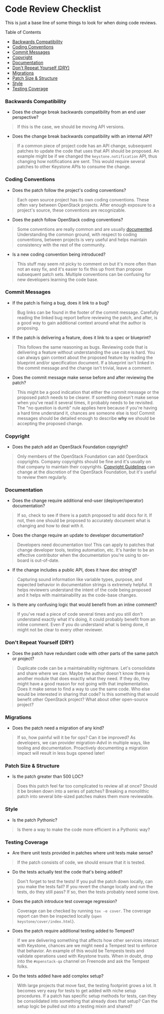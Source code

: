 # Code Review Checklist

This is just a base line of some things to look for when doing code reviews.

Table of Contents
  * [Backwards Compatibility](#backwards-compatibility)
  * [Coding Conventions](#coding-conventions)
  * [Commit Messages](#commit-messages)
  * [Copyright](#copyright)
  * [Documentation](#documentation)
  * [Don't Repeat Yourself (DRY)](#dont-repeat-yourself-dry)
  * [Migrations](#migrations)
  * [Patch Size &amp; Structure](#patch-size--structure)
  * [Style](#style)
  * [Testing Coverage](#testing-coverage)

### Backwards Compatibility

* Does the change break backwards compatibility from an end user perspective?

> If this is the case, we should be moving API versions.

* Does the change break backwards compatibility with an internal API?

> If a common piece of project code has an API change, subsequent patches to
> update the code that uses that API should be proposed. An example might be if
> we changed the `keystone.notification` API, thus changing how notifications
> are sent. This would require several patches to other Keystone APIs to
> consume the change.

### Coding Conventions

* Does the patch follow the project's coding conventions?

> Each open source project has its own coding conventions. These often vary
> between OpenStack projects. After enough exposure to a project's source,
> these conventions are recognizable.

* Does the patch follow OpenStack coding conventions?

> Some conventions are really common and are usually
> [documented](http://docs.openstack.org/developer/hacking/). Understanding
> the common ground, with respect to coding conventions, between projects is
> very useful and helps maintain consistency with the rest of the community.

* Is a new coding convention being introduced?

> This stuff may seem nit picky to comment on but it's more often than not an
> easy fix, and it's easier to fix this up front than propose subsequent patch
> sets. Multiple conventions can be confusing for new developers learning the
> code base.

### Commit Messages

* If the patch is fixing a bug, does it link to a bug?

> Bug links can be found in the footer of the commit message. Carefully reading
> the linked bug report before reviewing the patch, and after, is a good way to
> gain additional context around what the author is proposing.

* If the patch is delivering a feature, does it link to a spec or blueprint?

> This follows the same reasoning as bugs. Reviewing code that is delivering a
> feature without understanding the use case is hard. You can always gain
> context about the proposed feature by reading the blueprint and/or
> specification document. If a blueprint isn't linked in the commit message and
> the change isn't trivial, leave a comment.

* Does the commit message make sense before and after reviewing the patch?

> This might be a good indication that either the commit message or the
> proposed patch needs to be clearer. If something doesn't make sense when
> you've read it several times, it probably needs to be revisited. The "no
> question is dumb" rule applies here because if you're having a hard time
> understand it, chances are someone else is too! Commit messages should be
> detailed enough to describe **why** we should be accepting the proposed
> change.

### Copyright

* Does the patch add an OpenStack Foundation copyright?

> Only members of the OpenStack Foundation can add OpenStack copyrights.
> Company copyrights should be fine and it's usually on that company to
> maintain their copyrights. [Copyright
> Guidelines](https://wiki.openstack.org/wiki/Documentation/Copyright) can
> change at the discretion of the OpenStack Foundation, but it's useful to
> review them regularly.

### Documentation

* Does the change require additional end-user (deployer/operator)
  documentation?

> If so, check to see if there is a patch proposed to add docs for it. If not,
> then one should be proposed to accurately document what is changing and how
> to deal with it.

* Does the change require an update to developer documentation?

> Developers need documentation too! This can apply to patches that change
> developer tools, testing automation, etc. It's harder to be an effective
> contributor when the documentation you're using to on-board is out-of-date.

* If the change includes a public API, does it have doc string'd?

> Capturing sound information like variable types, purpose, and expected
> behavior in documentation strings is extremely helpful. It helps reviewers
> understand the intent of the code being proposed and it helps with
> maintainability as the code-base changes.

* Is there any confusing logic that would benefit from an inline comment?

> If you've read a piece of code several times and you still don't understand
> exactly what it's doing, it could probably benefit from an inline comment.
> Even if you do understand what is being done, it might not be clear to every
> other reviewer.

### Don't Repeat Yourself (DRY)

* Does the patch have redundant code with other parts of the same patch or
  project?

> Duplicate code can be a maintainability nightmare. Let's consolidate and
> share where we can. Maybe the author doesn't know there is another module
> that does exactly what they need. If they do, they might have a good reason
> for not going with that implementation. Does it make sense to find a way to
> use the same code. Who else would be interested in sharing that code? Is this
> something that would benefit other OpenStack project? What about other
> open-source project?

### Migrations

* Does the patch need a migration of any kind?

> If so, how painful will it be for ops? Can it be improved? As developers, we
> can provider migration-Advil in multiple ways, like tooling and
> documentation. Proactively documenting a migration impact will result in less
> bugs opened later!

### Patch Size & Structure

* Is the patch greater than 500 LOC?

> Does this patch feel far too complicated to review all at once? Should it be
> broken down into a series of patches? Breaking a monolithic patch into
> several bite-sized patches makes them more reviewable.

### Style

* Is the patch Pythonic?

> Is there a way to make the code more efficient in a Pythonic way?

### Testing Coverage

* Are there unit tests provided in patches where unit tests make sense?

> If the patch consists of code, we should ensure that it is tested.

* Do the tests actually test the code that's being added?

> Don't forget to test the tests! If you pull the patch down locally, can you
> make the tests fail? If you revert the change locally and run the tests, do
> they still pass? If so, then the tests probably need some love.

* Does the patch introduce test coverage regression?

> Coverage can be checked by running `tox -e cover`. The coverage report can
> then be inspected locally (`open keystone/cover/index.html`).

* Does the patch require additional testing added to Tempest?

> If we are delivering something that affects how other services interact with
> Keystone, chances are we might need a Tempest test to enforce that behavior.
> An example of this would be Tempests tests and validate operations used with
> Keystone trusts. When in doubt, drop into the `#openstack-qa` channel on
> Freenode and ask the Tempest folks.

* Do the tests added have add complex setup?

> With large projects that move fast, the testing footprint grows a lot. It
> becomes very easy for tests to get added with niche setup procedures. If a
> patch has specific setup methods for tests, can they be consolidated into
> something that already does that setup? Can the setup logic be pulled out
> into a testing mixin and shared?
